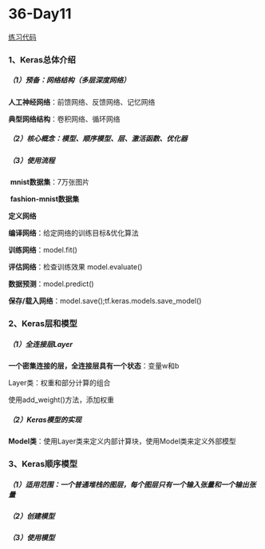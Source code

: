 # 36-Day11

[练习代码](http://localhost:8888/lab/tree/BDMI/course_w11_keras.ipynb)

### 1、Keras总体介绍

##### （1）预备：网络结构（多层深度网络）

**人工神经网络**：前馈网络、反馈网络、记忆网络

**典型网络结构**：卷积网络、循环网络

##### （2）核心概念：模型、顺序模型、层、激活函数、优化器

##### （3）使用流程

​	**mnist数据集**：7万张图片

​	**fashion-mnist数据集**

**定义网络**

**编译网络**：给定网络的训练目标&优化算法

**训练网络**：model.fit()

**评估网络**：检查训练效果 model.evaluate()

**数据预测**：model.predict()

**保存/载入网络**：model.save();tf.keras.models.save_model()



### 2、Keras层和模型

##### （1）全连接层Layer

**一个密集连接的层，全连接层具有一个状态**：变量w和b

Layer类：权重和部分计算的组合

使用add_weight()方法，添加权重

##### （2）Keras模型的实现

**Model类**：使用Layer类来定义内部计算块，使用Model类来定义外部模型



### 3、Keras顺序模型

##### （1）适用范围：一个普通堆栈的图层，每个图层只有一个输入张量和一个输出张量

##### （2）创建模型

##### （3）使用模型